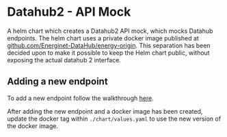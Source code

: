 # Datahub2 - API Mock
A helm chart which creates a Datahub2 API mock, which mocks Datahub endpoints. The helm chart uses a private docker image published at [github.com/Energinet-DataHub/energy-origin](https://github.com/Energinet-DataHub/energy-origin). This separation has been decided upon to make it possible to keep the Helm chart public, without exposing the actual datahub 2 interface.

## Adding a new endpoint
To add a new endpoint follow the walkthrough [here](https://github.com/Energinet-DataHub/eo-datahub2-api-mock#adding-new-endpoint).

After adding the new endpoint and a docker image has been created, update the docker tag within `./chart/values.yaml` to use the new version of the docker image.
